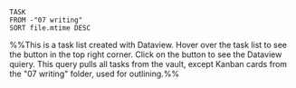 
```dataview
TASK
FROM -"07 writing"
SORT file.mtime DESC
```
%%This is a task list created with Dataview. Hover over the task list to see the button in the top right corner. Click on the button to see the Dataview quiery. This query pulls all tasks from the vault, except Kanban cards from the "07 writing" folder, used for outlining.%%